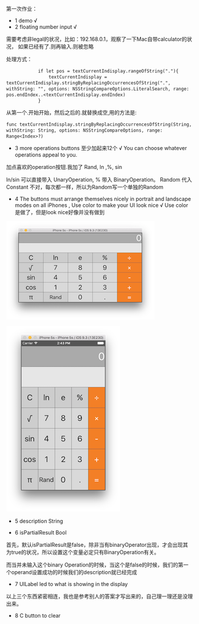 第一次作业：

*  1 demo √
* 2 floating number input √

需要考虑非legal的状况，比如：192.168.0.1，观察了一下Mac自带calculator的状况， 如果已经有了.则再输入.则被忽略

处理方式：

```
            if let pos = textCurrentIndisplay.rangeOfString("."){
                textCurrentIndisplay = textCurrentIndisplay.stringByReplacingOccurrencesOfString(".", withString: "", options: NSStringCompareOptions.LiteralSearch, range: pos.endIndex..<textCurrentIndisplay.endIndex)
            }
```

从第一个.开始开始，然后之后的.就替换成空,用的方法是:

``` 
func textCurrentIndisplay.stringByReplacingOccurrencesOfString(String, withString: String, options: NSStringCompareOptions, range: Range<Index>?)
```

* 3 more operations buttons 至少加起来12个 √
You can choose whatever operations appeal to you. 

加点喜欢的operation按钮.我加了 Rand, ln ,%, sin

ln/sin 可以直接带入 UnaryOperation, % 带入 BinaryOperation。
Random 代入 Constant 不对，每次都一样，所以为Random写一个单独的Random


* 4 The buttons must arrange themselves nicely in portrait and landscape modes on all iPhones , Use color to make your UI look nice √ Use color是做了，但是look nice好像并没有做到 

![](images/lanscape_cal.png)

![](images/portraint_cal.png)


* 5 description String 


* 6 isPartialResult Bool

首先，默认isPartialResult是false，除非当有binaryOperator出现，才会出现其为true的状况，所以设置这个变量必定只有BinaryOperation有关。

而当并未输入这个binary Operation的时候，当这个是false的时候，我们的第一个operand设置成功的时候我们的description就已经完成



* 7 UILabel led to what is showing in the display

以上三个东西紧密相连，我也是参考别人的答案才写出来的，自己理一理还是没理出来。

* 8 C button to clear 